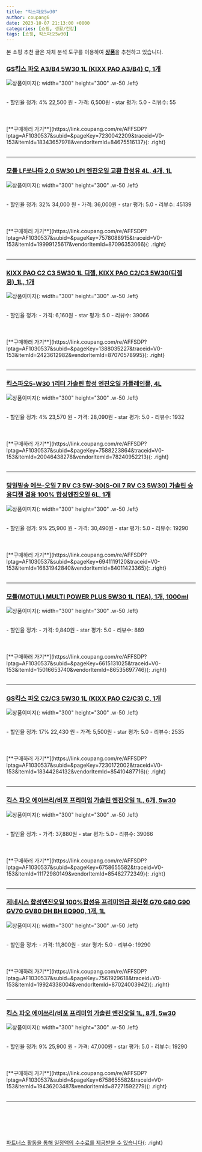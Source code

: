 ```yaml
---
title: "킥스파오5w30"
author: coupang6
date: 2023-10-07 21:13:00 +0800
categories: [쇼핑, 생활/건강]
tags: [쇼핑, 킥스파오5w30]
---
```


본 쇼핑 추천 글은 자체 분석 도구를 이용하여 [**상품**](https://link.coupang.com/a/bao1ui)을 추천하고 있습니다.

### [GS킥스 파오 A3/B4 5W30 1L (KIXX PAO A3/B4) C, 1개](https://link.coupang.com/re/AFFSDP?lptag=AF1030537&subid=&pageKey=7230042209&traceid=V0-153&itemId=18343657978&vendorItemId=84675516137)

![상품이미지](https://thumbnail8.coupangcdn.com/thumbnails/remote/230x230ex/image/vendor_inventory/4df4/86e331ec8db7f5029500b5cc086354387a264b10366f6c390512ebe446a6.jpg){: width="300" height="300" .w-50 .left}


<br>
- 할인율 정가: 4%  22,500   원
- 가격: 6,500원
- star 평가: 5.0
- 리뷰수: 55
<br>
<br>
<br>
<br>
[**구매하러 가기**](https://link.coupang.com/re/AFFSDP?lptag=AF1030537&subid=&pageKey=7230042209&traceid=V0-153&itemId=18343657978&vendorItemId=84675516137){: .right}
<br>
<br>

---

### [모튤 LF쏘나타 2.0 5W30 LPI 엔진오일 교환 합성유 4L, 4개, 1L](https://link.coupang.com/re/AFFSDP?lptag=AF1030537&subid=&pageKey=7578088915&traceid=V0-153&itemId=19999125617&vendorItemId=87096353066)

![상품이미지](https://thumbnail7.coupangcdn.com/thumbnails/remote/230x230ex/image/vendor_inventory/547c/63049b076eff57ae55ec9fcc3205f450075b510902bb18da7298d07a4472.jpg){: width="300" height="300" .w-50 .left}


<br>
- 할인율 정가: 32%  34,000   원
- 가격: 36,000원
- star 평가: 5.0
- 리뷰수: 45139
<br>
<br>
<br>
<br>
[**구매하러 가기**](https://link.coupang.com/re/AFFSDP?lptag=AF1030537&subid=&pageKey=7578088915&traceid=V0-153&itemId=19999125617&vendorItemId=87096353066){: .right}
<br>
<br>

---

### [KIXX PAO C2 C3 5W30 1L 디젤, KIXX PAO C2/C3 5W30(디젤용)_1L, 1개](https://link.coupang.com/re/AFFSDP?lptag=AF1030537&subid=&pageKey=1388035227&traceid=V0-153&itemId=2423612982&vendorItemId=87070578995)

![상품이미지](https://thumbnail7.coupangcdn.com/thumbnails/remote/230x230ex/image/vendor_inventory/cf43/d3cdfa2d540a41a3e4fb07b94a554794030b0e654a92d870762baf9ff107.jpg){: width="300" height="300" .w-50 .left}


<br>
- 할인율 정가: 
- 가격: 6,160원
- star 평가: 5.0
- 리뷰수: 39066
<br>
<br>
<br>
<br>
[**구매하러 가기**](https://link.coupang.com/re/AFFSDP?lptag=AF1030537&subid=&pageKey=1388035227&traceid=V0-153&itemId=2423612982&vendorItemId=87070578995){: .right}
<br>
<br>

---

### [킥스파오5-W30 1리터 가솔린 합성 엔진오일 카플레인몰, 4L](https://link.coupang.com/re/AFFSDP?lptag=AF1030537&subid=&pageKey=7588223864&traceid=V0-153&itemId=20046438278&vendorItemId=78240952213)

![상품이미지](https://thumbnail7.coupangcdn.com/thumbnails/remote/230x230ex/image/vendor_inventory/1a0e/f547ccb802278abf1553f21da00311d38b22c1bb50349ebf64bdcdc43c56.png){: width="300" height="300" .w-50 .left}


<br>
- 할인율 정가: 4%  23,570   원
- 가격: 28,090원
- star 평가: 5.0
- 리뷰수: 1932
<br>
<br>
<br>
<br>
[**구매하러 가기**](https://link.coupang.com/re/AFFSDP?lptag=AF1030537&subid=&pageKey=7588223864&traceid=V0-153&itemId=20046438278&vendorItemId=78240952213){: .right}
<br>
<br>

---

### [당일발송 에쓰-오일 7 RV C3 5W-30(S-Oil 7 RV C3 5W30) 가솔린 승용디젤 겸용 100% 합성엔진오일 6L, 1개](https://link.coupang.com/re/AFFSDP?lptag=AF1030537&subid=&pageKey=6941119120&traceid=V0-153&itemId=16831942840&vendorItemId=84011423365)

![상품이미지](https://thumbnail6.coupangcdn.com/thumbnails/remote/230x230ex/image/vendor_inventory/6f33/9919316153913a6433d48c9f08baec757f56ebcacd0b7dd8d1984160e3f2.jpeg){: width="300" height="300" .w-50 .left}


<br>
- 할인율 정가: 9%  25,900   원
- 가격: 30,490원
- star 평가: 5.0
- 리뷰수: 19290
<br>
<br>
<br>
<br>
[**구매하러 가기**](https://link.coupang.com/re/AFFSDP?lptag=AF1030537&subid=&pageKey=6941119120&traceid=V0-153&itemId=16831942840&vendorItemId=84011423365){: .right}
<br>
<br>

---

### [모튤(MOTUL) MULTI POWER PLUS 5W30 1L (1EA), 1개, 1000ml](https://link.coupang.com/re/AFFSDP?lptag=AF1030537&subid=&pageKey=6615131025&traceid=V0-153&itemId=15016653740&vendorItemId=86535697746)

![상품이미지](https://thumbnail9.coupangcdn.com/thumbnails/remote/230x230ex/image/vendor_inventory/8083/f28a2fbcaf46377451ede20e4a7c40e8011d8f52e9bba3643dfc87fd007a.jpg){: width="300" height="300" .w-50 .left}


<br>
- 할인율 정가: 
- 가격: 9,840원
- star 평가: 5.0
- 리뷰수: 889
<br>
<br>
<br>
<br>
[**구매하러 가기**](https://link.coupang.com/re/AFFSDP?lptag=AF1030537&subid=&pageKey=6615131025&traceid=V0-153&itemId=15016653740&vendorItemId=86535697746){: .right}
<br>
<br>

---

### [GS킥스 파오 C2/C3 5W30 1L (KIXX PAO C2/C3) C, 1개](https://link.coupang.com/re/AFFSDP?lptag=AF1030537&subid=&pageKey=7230172002&traceid=V0-153&itemId=18344284132&vendorItemId=85410487716)

![상품이미지](https://thumbnail6.coupangcdn.com/thumbnails/remote/230x230ex/image/vendor_inventory/231c/2e5f502ea84dcc94c874846804172614ef19c31d1b1db67c7f159d7e2ba0.png){: width="300" height="300" .w-50 .left}


<br>
- 할인율 정가: 17%  22,430   원
- 가격: 5,500원
- star 평가: 5.0
- 리뷰수: 2535
<br>
<br>
<br>
<br>
[**구매하러 가기**](https://link.coupang.com/re/AFFSDP?lptag=AF1030537&subid=&pageKey=7230172002&traceid=V0-153&itemId=18344284132&vendorItemId=85410487716){: .right}
<br>
<br>

---

### [킥스 파오 에이쓰리/비포 프리미엄 가솔린 엔진오일 1L, 6개, 5w30](https://link.coupang.com/re/AFFSDP?lptag=AF1030537&subid=&pageKey=6758655582&traceid=V0-153&itemId=11172980149&vendorItemId=85482772349)

![상품이미지](https://thumbnail8.coupangcdn.com/thumbnails/remote/230x230ex/image/vendor_inventory/f004/7ed7d911a19cc4683cad3032d0d6f0fa72afc2760112243a8abfd524056c.jpg){: width="300" height="300" .w-50 .left}


<br>
- 할인율 정가: 
- 가격: 37,880원
- star 평가: 5.0
- 리뷰수: 39066
<br>
<br>
<br>
<br>
[**구매하러 가기**](https://link.coupang.com/re/AFFSDP?lptag=AF1030537&subid=&pageKey=6758655582&traceid=V0-153&itemId=11172980149&vendorItemId=85482772349){: .right}
<br>
<br>

---

### [제네시스 합성엔진오일 100%합성유 프리미엄급 최신형 G70 G80 G90 GV70 GV80 DH BH EQ900, 1개, 1L](https://link.coupang.com/re/AFFSDP?lptag=AF1030537&subid=&pageKey=7561929618&traceid=V0-153&itemId=19924338004&vendorItemId=87024003942)

![상품이미지](https://thumbnail10.coupangcdn.com/thumbnails/remote/230x230ex/image/vendor_inventory/2ff8/a39c35c8bc3ca4f35c722c4f7d359b7f389038d3c2f78dbdfe4094492b93.jpg){: width="300" height="300" .w-50 .left}


<br>
- 할인율 정가: 
- 가격: 11,800원
- star 평가: 5.0
- 리뷰수: 19290
<br>
<br>
<br>
<br>
[**구매하러 가기**](https://link.coupang.com/re/AFFSDP?lptag=AF1030537&subid=&pageKey=7561929618&traceid=V0-153&itemId=19924338004&vendorItemId=87024003942){: .right}
<br>
<br>

---

### [킥스 파오 에이쓰리/비포 프리미엄 가솔린 엔진오일 1L, 8개, 5w30](https://link.coupang.com/re/AFFSDP?lptag=AF1030537&subid=&pageKey=6758655582&traceid=V0-153&itemId=19436203487&vendorItemId=87271592279)

![상품이미지](https://thumbnail6.coupangcdn.com/thumbnails/remote/230x230ex/image/vendor_inventory/7497/dde3f2553cc2328d22579f6e3e9a034eef4217dbb256e8cc818d3b5bb0b8.jpg){: width="300" height="300" .w-50 .left}


<br>
- 할인율 정가: 9%  25,900   원
- 가격: 47,000원
- star 평가: 5.0
- 리뷰수: 19290
<br>
<br>
<br>
<br>
[**구매하러 가기**](https://link.coupang.com/re/AFFSDP?lptag=AF1030537&subid=&pageKey=6758655582&traceid=V0-153&itemId=19436203487&vendorItemId=87271592279){: .right}
<br>
<br>

---
<br><br><br><br><br> [파트너스 활동을 통해 일정액의 수수료를 제공받을 수 있습니다](https://link.coupang.com/a/bao1ui){: .right}